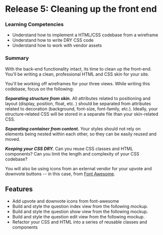# Release 5: Cleaning up the front end


### Learning Competencies

  - Understand how to implement a HTML/CSS codebase from a wireframe
  - Understand how to write DRY CSS code
  - Understand how to work with vendor assets

### Summary

  With the back-end functionality intact, its time to clean up the front-end. You'll be writing a clean, professional HTML and CSS skin for your site.

  You'll be working off wireframes for your three views. While writing this codebase, focus on the following:

  ***Separating structure from skin.*** All attributes related to positioning and layout (display, position, float, etc. ) should be separated from attributes related to decoration (background, font-size, font-family, etc.). Ideally, your structure-related CSS will be stored in a separate file than your skin-related CSS.

  ***Separating container from content.*** Your styles should not rely on elements being nested within each other, so they can be easily reused and moved.

  ***Keeping your CSS DRY.*** Can you reuse CSS classes and HTML components? Can you limit the length and complexity of your CSS codebase?

  You will also be using icons from an external vendor for your upvote and downvote buttons -- in this case, from [Font Awesome](http://fortawesome.github.io/Font-Awesome/).

## Features

  - Add upvote and downvote icons from font-awesome
  - Build and style the question index view from the following mockup.
  - Build and style the question show view from the following mockup.
  - Build and style the question edit view from the following mockup.
  - Refactor your CSS and HTML into a series of reusable classes and components

